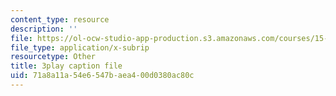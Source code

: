 ```yaml
---
content_type: resource
description: ''
file: https://ol-ocw-studio-app-production.s3.amazonaws.com/courses/15-071-the-analytics-edge-spring-2017/71a8a11a54e6547baea400d0380ac80c_ByiCbXfwGbc.vtt
file_type: application/x-subrip
resourcetype: Other
title: 3play caption file
uid: 71a8a11a-54e6-547b-aea4-00d0380ac80c
---
```

